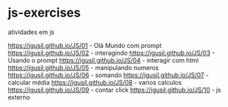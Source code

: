 # js-exercises
 atividades em js

https://igusil.github.io/JS/01 - Olá Mundo com prompt
https://igusil.github.io/JS/02 - interagindo
https://igusil.github.io/JS/03 - Usando o prompt
https://igusil.github.io/JS/04 - interagir com html
https://igusil.github.io/JS/05 - manipulando numeros
https://igusil.github.io/JS/06 - somando
https://igusil.github.io/JS/07 - calcular média
https://igusil.github.io/JS/08 - varios calculos
https://igusil.github.io/JS/09 - contar click
https://igusil.github.io/JS/10 - js externo
